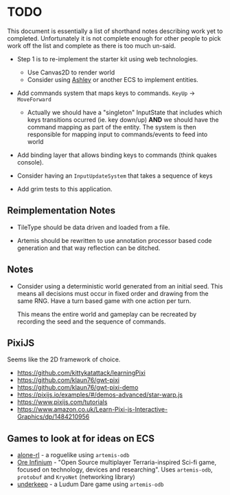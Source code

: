 # TODO

This document is essentially a list of shorthand notes describing work yet to completed.
Unfortunately it is not complete enough for other people to pick work off the list and
complete as there is too much un-said.

* Step 1 is to re-implement the starter kit using web technologies.
    - Use Canvas2D to render world
    - Consider using [Ashley](https://github.com/libgdx/ashley) or another ECS to implement entities.

* Add commands system that maps keys to commands. `KeyUp` -> `MoveForward`
  - Actually we should have a "singleton" InputState that includes which keys transitions ocurred (ie. key down/up)
    **AND** we should have the command mapping as part of the entity. The system is then responsible for mapping input
    to commands/events to feed into world

* Add binding layer that allows binding keys to commands (think quakes console).

* Consider having an `InputUpdateSystem` that takes a sequence of keys

* Add grim tests to this application.

## Reimplementation Notes

* TileType should be data driven and loaded from a file.

* Artemis should be rewritten to use annotation processor based code generation and that way reflection
  can be ditched.

## Notes

* Consider using a deterministic world generated from an initial seed. This means all decisions must occur
  in fixed order and drawing from the same RNG. Have a turn based game with one action per turn.

  This means the entire world and gameplay can be recreated by recording the seed and the sequence of
  commands.

## PixiJS

Seems like the 2D framework of choice.
- https://github.com/kittykatattack/learningPixi
- https://github.com/klaun76/gwt-pixi
- https://github.com/klaun76/gwt-pixi-demo
- https://pixijs.io/examples/#/demos-advanced/star-warp.js
- https://www.pixijs.com/tutorials
- https://www.amazon.co.uk/Learn-Pixi-js-Interactive-Graphics/dp/1484210956

## Games to look at for ideas on ECS

* [alone-rl](https://github.com/fabio-t/alone-rl.git) - a roguelike using `artemis-odb`
* [Ore Infinium](https://github.com/sreich/ore-infinium) - "Open Source multiplayer Terraria-inspired Sci-fi game, focused on technology, devices and researching". Uses `artemis-odb`, `protobuf` and `KryoNet` (networking library)
* [underkeep](https://github.com/DaanVanYperen/odb-underkeep) - a Ludum Dare game using `artemis-odb`
